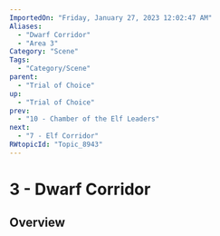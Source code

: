 ```yaml
---
ImportedOn: "Friday, January 27, 2023 12:02:47 AM"
Aliases:
  - "Dwarf Corridor"
  - "Area 3"
Category: "Scene"
Tags:
  - "Category/Scene"
parent:
  - "Trial of Choice"
up:
  - "Trial of Choice"
prev:
  - "10 - Chamber of the Elf Leaders"
next:
  - "7 - Elf Corridor"
RWtopicId: "Topic_8943"
---
```

# 3 - Dwarf Corridor
## Overview
